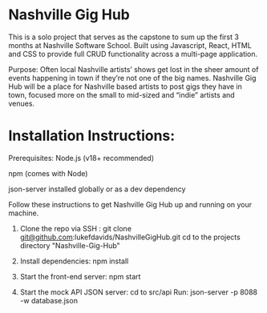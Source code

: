 # Nashville Gig Hub

This is a solo project that serves as the capstone to sum up the first 3 months at Nashville Software School. Built using Javascript, React, HTML and CSS to provide full CRUD functionality across a multi-page application.

Purpose: 
Often local Nashville artists’ shows get lost in the sheer amount of events happening in town if they’re not one of the big names. Nashville Gig Hub will be a place for Nashville based artists to post gigs they have in town, focused more on the small to mid-sized and “indie” artists and venues.

# Installation Instructions:

Prerequisites:
Node.js (v18+ recommended)

npm (comes with Node)

json-server installed globally or as a dev dependency


Follow these instructions to get Nashville Gig Hub up and running on your machine.

1. Clone the repo via SSH : 
git clone git@github.com:lukefdavids/NashvilleGigHub.git
cd to the projects directory "Nashville-Gig-Hub"

2. Install dependencies:
npm install

3. Start the front-end server:
npm start

4. Start the mock API JSON server:
cd to src/api
Run: json-server -p 8088 -w database.json


